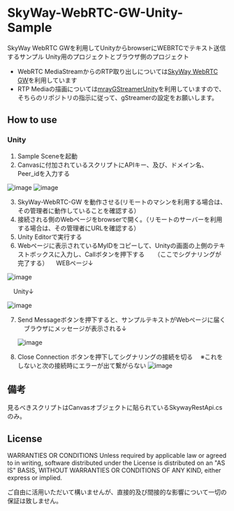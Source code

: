 # SkyWay-WebRTC-GW-Unity-Sample

SkyWay WebRTC GWを利用してUnityからbrowserにWEBRTCでテキスト送信するサンプル
Unity用のプロジェクトとブラウザ側のプロジェクト

- WebRTC MediaStreamからのRTP取り出しについては[SkyWay WebRTC GW](https://github.com/skyway/skyway-webrtc-gateway)を利用しています
- RTP Mediaの描画については[mrayGStreamerUnity](https://github.com/mrayy/mrayGStreamerUnity)を利用していますので、そちらのリポジトリの指示に従って、gStreamerの設定をお願いします。

## How to use
### Unity
1. Sample Sceneを起動
2. Canvasに付加されているスクリプトにAPIキー、及び、ドメイン名、Peer_idを入力する
 
![image](https://user-images.githubusercontent.com/56616438/124571411-b775d680-de82-11eb-9744-60d9d7d98b83.png)
![image](https://user-images.githubusercontent.com/56616438/124571548-d8d6c280-de82-11eb-83fd-3e7c0bcf7880.png)

3. SkyWay-WebRTC-GW を動作させる(リモートのマシンを利用する場合は、その管理者に動作していることを確認する）
4. 接続される側のWebページをbrowserで開く。（リモートのサーバーを利用する場合は、その管理者にURLを確認する）
5. Unity Editorで実行する
6. Webページに表示されているMyIDをコピーして、Unityの画面の上側のテキストボックスに入力し、Callボタンを押下する
　 （ここでシグナリングが完了する）
　WEBページ↓
 
  ![image](https://user-images.githubusercontent.com/56616438/124572438-9eb9f080-de83-11eb-9d6f-d0e7bd4877d2.png)

　Unity↓
 
  ![image](https://user-images.githubusercontent.com/56616438/124572627-bf824600-de83-11eb-80dc-71856a4fe019.png)

7. Send Messageボタンを押下すると、サンプルテキストがWebページに届く
  　ブラウザにメッセージが表示される↓
   
   ![image](https://user-images.githubusercontent.com/56616438/124574974-f3f70180-de85-11eb-94ac-00289e94b478.png)
   
8. Close Connection ボタンを押下してシグナリングの接続を切る
　※これをしないと次の接続時にエラーが出て繋がらない
 ![image](https://user-images.githubusercontent.com/56616438/124682358-87234c00-df05-11eb-93ae-c3f84d341eae.png)


## 備考
見るべきスクリプトはCanvasオブジェクトに貼られているSkywayRestApi.csのみ。


## License
WARRANTIES OR CONDITIONS
Unless required by applicable law or agreed to in writing, software distributed under the License is distributed on an "AS IS" BASIS, WITHOUT WARRANTIES OR CONDITIONS OF ANY KIND, either express or implied.


ご自由に活用いただいて構いませんが、直接的及び間接的な影響について一切の保証は致しません。
